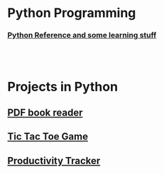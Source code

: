 # Python Programming

### <a href="Learning_python"> Python Reference and some learning stuff</a>
<br><br>

# Projects in Python
## <a href="">PDF book reader</a>
## <a href="">Tic Tac Toe Game</a>
## <a href="">Productivity Tracker</a>
## <a href=""></a>

